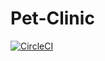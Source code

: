 # Pet-Clinic
[![CircleCI](https://circleci.com/gh/Mitchhh/Pet-Clinic/tree/master.svg?style=svg)](https://circleci.com/gh/Mitchhh/Pet-Clinic/tree/master)
